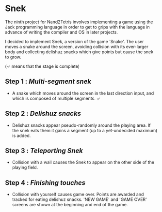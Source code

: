 # Snek #
The ninth project for Nand2Tetris involves implementing a game using the Jack programming language in order to get to grips with the language in advance of writing the compiler and OS in later projects.

I decided to implement Snek, a version of the game 'Snake'. The user moves a snake around the screen, avoiding collision with its ever-larger body and collecting delishuz snacks which give points but cause the snek to grow.

(✓ means that the stage is complete)

Step 1 : *Multi-segment snek* 
--------
* A snake which moves around the screen in the last direction input, and which is composed of multiple segments. ✓ 

Step 2 : *Delishuz snacks* 
--------
* Delishuz snacks appear pseudo-randomly around the playing area. If the snek eats them it gains a segment (up to a yet-undecided maximum) is added.

Step 3 : *Teleporting Snek* 
--------
* Collision with a wall causes the Snek to appear on the other side of the playing field.

Step 4 : *Finishing touches* 
--------
* Collision with yourself causes game over. Points are awarded and tracked for eating delishuz snacks. 'NEW GAME' and 'GAME OVER' screens are shown at the beginning and end of the game.
